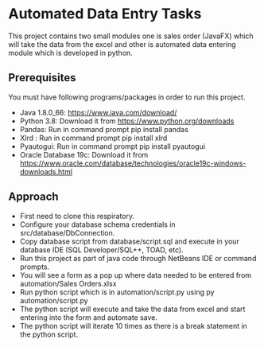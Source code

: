 # Automated Data Entry Tasks

This project contains two small modules one is sales order (JavaFX) which will take the data from the excel and other is automated 
data entering module which is developed in python. 

## Prerequisites

You must have following programs/packages in order to run this project.

* Java 1.8.0_66: https://www.java.com/download/
* Python 3.8: Download it from https://www.python.org/downloads
* Pandas: Run in command prompt pip install pandas
* Xlrd : Run in command prompt pip install xlrd
* Pyautogui: Run in command prompt pip install pyautogui
* Oracle Database 19c: Download it from https://www.oracle.com/database/technologies/oracle19c-windows-downloads.html

## Approach

* First need to clone this respiratory.
* Configure your database schema credentials in src/database/DbConnection.
* Copy database script from database/script.sql and execute in your database IDE (SQL Developer/SQL++, TOAD, etc).
* Run this project as part of java code through NetBeans IDE or command prompts.
* You will see a form as a pop up where data needed to be entered from automation/Sales Orders.xlsx
* Run python script which is in automation/script.py using py automation/script.py
* The python script will execute and take the data from excel and start entering into the form and automate save.
* The python script will iterate 10 times as there is a break statement in the python script.
